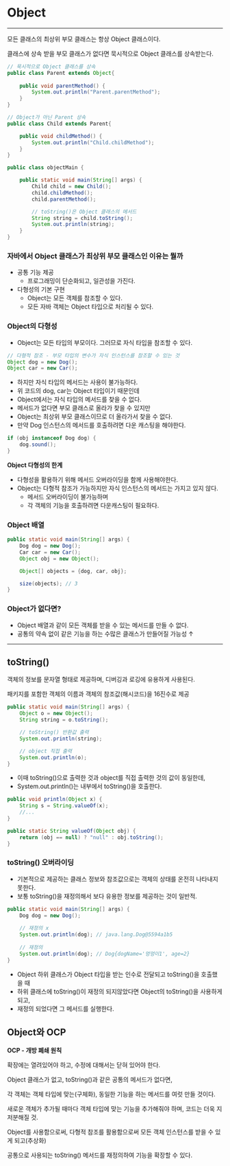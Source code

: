 # Object

---

모든 클래스의 최상위 부모 클래스는 항상 Object 클래스이다.

클래스에 상속 받을 부모 클래스가 없다면 묵시적으로 Object 클래스를 상속받는다.
```java
// 묵시적으로 Object 클래스를 상속
public class Parent extends Object{
    
    public void parentMethod() {
        System.out.println("Parent.parentMethod");
    }
}

// Object가 아닌 Parent 상속
public class Child extends Parent{

    public void childMethod() {
        System.out.println("Child.childMethod");
    }
}

public class objectMain {

    public static void main(String[] args) {
        Child child = new Child();
        child.childMethod();
        child.parentMethod();

        // toString()은 Object 클래스의 메서드
        String string = child.toString();
        System.out.println(string);
    }
}
```

### 자바에서 Object 클래스가 최상위 부모 클래스인 이유는 뭘까
- 공통 기능 제공
  - 프로그래밍이 단순화되고, 일관성을 가진다.
- 다형성의 기본 구현
  - Object는 모든 객체를 참조할 수 있다.
  - 모든 자바 객체는 Object 타입으로 처리될 수 있다.

### Object의 다형성
- Object는 모든 타입의 부모이다. 그러므로 자식 타입을 참조할 수 있다.
```java
// 다형적 참조 - 부모 타입의 변수가 자식 인스턴스를 참조할 수 있는 것
Object dog = new Dog();
Object car = new Car();
```
- 하지만 자식 타입의 메서드는 사용이 불가능하다.
- 위 코드의 dog, car는 Object 타입이기 때문인데
- Object에서는 자식 타입의 메서드를 찾을 수 없다.
- 메서드가 없다면 부모 클래스로 올라가 찾을 수 있지만
- Object는 최상위 부모 클래스이므로 더 올라가서 찾을 수 없다.
- 만약 Dog 인스턴스의 메서드를 호출하려면 다운 캐스팅을 해야한다.
```java
if (obj instanceof Dog dog) {
    dog.sound();
}
```

**Object 다형성의 한계**
- 다형성을 활용하기 위해 메서드 오버라이딩을 함께 사용해야한다.
- Object는 다형적 참조가 가능하지만 자식 인스턴스의 메서드는 가지고 있지 않다.
  - 메서드 오버라이딩이 불가능하며
  - 각 객체의 기능을 호출하려면 다운캐스팅이 필요하다.

### Object 배열
```java
public static void main(String[] args) {
    Dog dog = new Dog();
    Car car = new Car();
    Object obj = new Object();

    Object[] objects = {dog, car, obj};

    size(objects); // 3
}
```

### Object가 없다면?
- Object 배열과 같이 모든 객체를 받을 수 있는 메서드를 만들 수 없다.
- 공통의 약속 없이 같은 기능을 하는 수많은 클래스가 만들어질 가능성 ↑

---

## toString()
객체의 정보를 문자열 형태로 제공하며, 디버깅과 로깅에 유용하게 사용된다.

패키지를 포함한 객체의 이름과 객체의 참조값(해시코드)을 16진수로 제공

```java
public static void main(String[] args) {
    Object o = new Object();
    String string = o.toString();

    // toString() 반환값 출력
    System.out.println(string);

    // object 직접 출력
    System.out.println(o);
}
```
- 이때 toString()으로 출력한 것과 object를 직접 출력한 것의 값이 동일한데,
- System.out.println()는 내부에서 toString()을 호출한다.
```java
public void println(Object x) {
    String s = String.valueOf(x);
    //...
}

public static String valueOf(Object obj) {
    return (obj == null) ? "null" : obj.toString();
}
```

### toString() 오버라이딩
- 기본적으로 제공하는 클래스 정보와 참조값으로는 객체의 상태를 온전히 나타내지 못한다.
- 보통 toString()을 재정의해서 보다 유용한 정보를 제공하는 것이 일반적.
```java
public static void main(String[] args) {
    Dog dog = new Dog();
    
    // 재정의 x
    System.out.println(dog); // java.lang.Dog@5594a1b5
        
    // 재정의    
    System.out.println(dog); // Dog{dogName='멍멍이1', age=2}
}
```

- Object 하위 클래스가 Object 타입을 받는 인수로 전달되고 toString()을 호출했을 때
- 하위 클래스에 toString()이 재정의 되지않았다면 Object의 toString()을 사용하게 되고,
- 재정의 되었다면 그 메서드를 실행한다.

## Object와 OCP
**OCP - 개방 폐쇄 원칙**

확장에는 열려있어야 하고, 수정에 대해서는 닫혀 있어야 한다.

Object 클래스가 없고, toString()과 같은 공통의 메서드가 없다면,

각 객체는 객체 타입에 맞는(구체화), 동일한 기능을 하는 메서드를 여럿 만들 것이다.

새로운 객체가 추가될 때마다 객체 타입에 맞는 기능을 추가해줘야 하며, 코드는 더욱 지저분해질 것.

Object를 사용함으로써, 다형적 참조를 활용함으로써 모든 객체 인스턴스를 받을 수 있게 되고(추상화)

공통으로 사용되는 toString() 메서드를 재정의하여 기능을 확장할 수 있다.